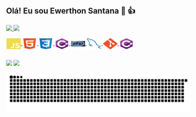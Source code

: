 ## Olá! Eu sou Ewerthon Santana 🤠	👍	
 <div>
  <a href="https://github.com/EwerthonSantana">
  <img height="180em" src="https://github-readme-stats.vercel.app/api?username=EwerthonSantana&show_icons=true&theme=highcontrast&include_all_commits=true&count_private=true"/>
  <img height="150em" src="https://github-readme-stats.vercel.app/api/top-langs/?username=EwerthonSantana&layout=compact&langs_count=7&theme=blue-green"/>
</div>


 <div style="display: inline_block"></br>
  <img align="center" alt="Ewerthon-Js" height="30" width="40" src="https://raw.githubusercontent.com/devicons/devicon/master/icons/javascript/javascript-plain.svg">
  <img align="center" alt="Ewerthon-HTML" height="30" width="40" src="https://raw.githubusercontent.com/devicons/devicon/master/icons/html5/html5-original.svg">
  <img align="center" alt="Ewerthon-CSS" height="30" width="40" src="https://raw.githubusercontent.com/devicons/devicon/master/icons/css3/css3-original.svg">
  <img align="center" alt="Ewerthon-Csharp" height="30" width="40" src="https://raw.githubusercontent.com/devicons/devicon/master/icons/csharp/csharp-original.svg">
  <img align="center" alt="Ewerthon-Csharp" height="30" width="40" src="https://raw.githubusercontent.com/devicons/devicon/master/icons/php/php-original.svg">
  <img align="center" alt="Ewerthon-Csharp" height="30" width="40" src="https://raw.githubusercontent.com/devicons/devicon/master/icons/mysql/mysql-original.svg">
  <img align="center" alt="Ewerthon-Csharp" height="30" width="40" src="https://raw.githubusercontent.com/devicons/devicon/master/icons/git/git-original.svg">
  <img align="center" alt="Ewerthon-Csharp" height="30" width="40" src="https://raw.githubusercontent.com/devicons/devicon/master/icons/csharp/csharp-original.svg">

  </div>
  
  ##
  
   <div>
 <a href = "mailto:ewerthon32santana@gmail.com"><img src="https://img.shields.io/badge/-Gmail-%23333?style=for-the-badge&logo=gmail&logoColor=white" target="_blank" class="1"></a>
 <a href="https://www.linkedin.com/in/ewerthon-santana-93b2a5177/" target="_blank"><img src="https://img.shields.io/badge/-LinkedIn-%230077B5?style=for-the-badge&logo=linkedin&logoColor=white" target="_blank" class="1"></a>
 
 ![Snake animation](https://github.com/EwerthonSantana/EwerthonSantana/blob/output/github-contribution-grid-snake.svg)
    </div>
    
    
    

